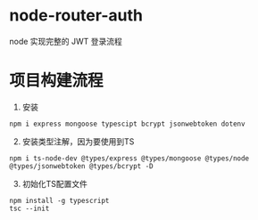 # node-router-auth
node 实现完整的 JWT 登录流程
# 项目构建流程
1. 安装 
```
npm i express mongoose typescipt bcrypt jsonwebtoken dotenv
```
2. 安装类型注解，因为要使用到TS 
```
npm i ts-node-dev @types/express @types/mongoose @types/node @types/jsonwebtoken @types/bcrypt -D
```
3. 初始化TS配置文件
```
npm install -g typescript
tsc --init
```
